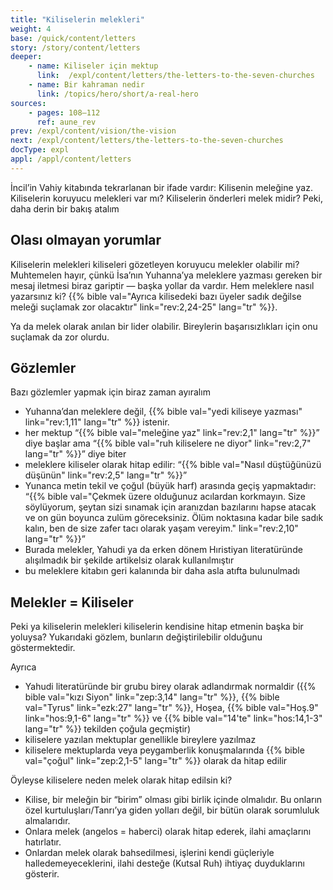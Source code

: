 ```yaml
---
title: "Kiliselerin melekleri"
weight: 4
base: /quick/content/letters
story: /story/content/letters
deeper:
    - name: Kiliseler için mektup
      link:  /expl/content/letters/the-letters-to-the-seven-churches
    - name: Bir kahraman nedir
      link: /topics/hero/short/a-real-hero
sources: 
    - pages: 108–112
      ref: aune_rev
prev: /expl/content/vision/the-vision
next: /expl/content/letters/the-letters-to-the-seven-churches
docType: expl
appl: /appl/content/letters
---
```


İncil’in Vahiy kitabında tekrarlanan bir ifade vardır: Kilisenin meleğine yaz. Kiliselerin koruyucu melekleri var mı? Kiliselerin önderleri melek midir? Peki, daha derin bir bakış atalım

## Olası olmayan yorumlar

<a name="7774"></a>
Kiliselerin melekleri kiliseleri gözetleyen koruyucu melekler olabilir mi? Muhtemelen hayır, çünkü İsa’nın Yuhanna’ya meleklere yazması gereken bir mesaj iletmesi biraz gariptir — başka yollar da vardır. Hem meleklere nasıl yazarsınız ki? {{% bible val="Ayrıca kilisedeki bazı üyeler sadık değilse meleği suçlamak zor olacaktır" link="rev:2,24-25" lang="tr" %}}.

Ya da melek olarak anılan bir lider olabilir. Bireylerin başarısızlıkları için onu suçlamak da zor olurdu.

## Gözlemler

<a name="22d1"></a>
Bazı gözlemler yapmak için biraz zaman ayıralım

- Yuhanna’dan meleklere değil, {{% bible val="yedi kiliseye yazması" link="rev:1,11" lang="tr" %}} istenir.
- her mektup “{{% bible val="meleğine yaz" link="rev:2,1" lang="tr" %}}” diye başlar ama “{{% bible val="ruh kiliselere ne diyor" link="rev:2,7" lang="tr" %}}” diye biter
- meleklere kiliseler olarak hitap edilir: “{{% bible val="Nasıl düştüğünüzü düşünün" link="rev:2,5" lang="tr" %}}”
- Yunanca metin tekil ve çoğul (büyük harf) arasında geçiş yapmaktadır: “{{% bible val="Çekmek üzere olduğunuz acılardan korkmayın. Size söylüyorum, şeytan sizi sınamak için aranızdan bazılarını hapse atacak ve on gün boyunca zulüm göreceksiniz. Ölüm noktasına kadar bile sadık kalın, ben de size zafer tacı olarak yaşam vereyim." link="rev:2,10" lang="tr" %}}”
- Burada melekler, Yahudi ya da erken dönem Hıristiyan literatüründe alışılmadık bir şekilde artikelsiz olarak kullanılmıştır
- bu meleklere kitabın geri kalanında bir daha asla atıfta bulunulmadı

## Melekler = Kiliseler

<a name="1220"></a>
Peki ya kiliselerin melekleri kiliselerin kendisine hitap etmenin başka bir yoluysa? Yukarıdaki gözlem, bunların değiştirilebilir olduğunu göstermektedir.

Ayrıca

- Yahudi literatüründe bir grubu birey olarak adlandırmak normaldir ({{% bible val="kızı Siyon" link="zep:3,14" lang="tr" %}}, {{% bible val="Tyrus" link="ezk:27" lang="tr" %}}, Hoşea, {{% bible val="Hoş.9" link="hos:9,1-6" lang="tr" %}} ve {{% bible val="14'te" link="hos:14,1-3" lang="tr" %}} tekilden çoğula geçmiştir)
- kiliselere yazılan mektuplar genellikle bireylere yazılmaz
- kiliselere mektuplarda veya peygamberlik konuşmalarında {{% bible val="çoğul" link="zep:2,1-5" lang="tr" %}} olarak da hitap edilir

Öyleyse kiliselere neden melek olarak hitap edilsin ki?

- Kilise, bir meleğin bir “birim” olması gibi birlik içinde olmalıdır. Bu onların özel kurtuluşları/Tanrı’ya giden yolları değil, bir bütün olarak sorumluluk almalarıdır.
- Onlara melek (angelos = haberci) olarak hitap ederek, ilahi amaçlarını hatırlatır.
- Onlardan melek olarak bahsedilmesi, işlerini kendi güçleriyle halledemeyeceklerini, ilahi desteğe (Kutsal Ruh) ihtiyaç duyduklarını gösterir.
